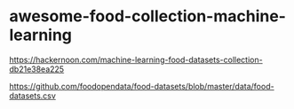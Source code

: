 # awesome-food-collection-machine-learning
https://hackernoon.com/machine-learning-food-datasets-collection-db21e38ea225

https://github.com/foodopendata/food-datasets/blob/master/data/food-datasets.csv
